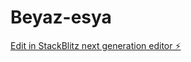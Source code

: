 # Beyaz-esya

[Edit in StackBlitz next generation editor ⚡️](https://stackblitz.com/~/github.com/AngryVolcan0/Beyaz-esya)
